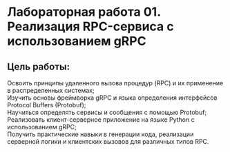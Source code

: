 # Лабораторная работа 01. Реализация RPC-сервиса с использованием gRPC

## Цель работы:  
Освоить принципы удаленного вызова процедур (RPC) и их применение
в распределенных системах;  
Изучить основы фреймворка gRPC и языка определения интерфейсов
Protocol Buffers (Protobuf);  
Научиться определять сервисы и сообщения с помощью Protobuf;  
Реализовать клиент-серверное приложение на языке Python с
использованием gRPC;  
Получить практические навыки в генерации кода, реализации серверной
логики и клиентских вызовов для различных типов RPC.   
